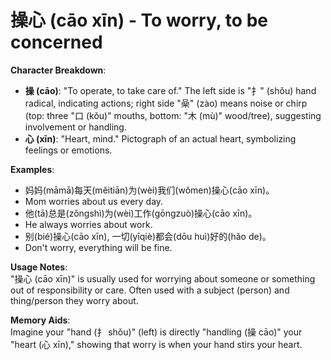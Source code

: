 # **操心 (cāo xīn) - To worry, to be concerned**

**Character Breakdown**:  
- **操 (cāo)**: "To operate, to take care of." The left side is "扌" (shǒu) hand radical, indicating actions; right side "喿" (zào) means noise or chirp (top: three "口 (kǒu)" mouths, bottom: "木 (mù)" wood/tree), suggesting involvement or handling.  
- **心 (xīn)**: "Heart, mind." Pictograph of an actual heart, symbolizing feelings or emotions.

**Examples**:  
- 妈妈(māmā)每天(měitiān)为(wèi)我们(wǒmen)操心(cāo xīn)。  
- Mom worries about us every day.  
- 他(tā)总是(zǒngshì)为(wèi)工作(gōngzuò)操心(cāo xīn)。  
- He always worries about work.  
- 别(bié)操心(cāo xīn), 一切(yīqiè)都会(dōu huì)好的(hǎo de)。  
- Don't worry, everything will be fine.

**Usage Notes**:  
"操心 (cāo xīn)" is usually used for worrying about someone or something out of responsibility or care. Often used with a subject (person) and thing/person they worry about.

**Memory Aids**:  
Imagine your "hand (扌 shǒu)" (left) is directly "handling (操 cāo)" your "heart (心 xīn)," showing that worry is when your hand stirs your heart.